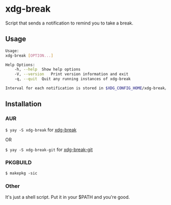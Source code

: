 # xdg-break
Script that sends a notification to remind you to take a break.

## Usage
```bash
Usage:
xdg-break [OPTION...]

Help Options:
	-h, --help	Show help options
	-V, --version	Print version information and exit
	-q, --quit	Quit any running instances of xdg-break

Interval for each notification is stored in $XDG_CONFIG_HOME/xdg-break/interval
```

## Installation
### AUR
`$ yay -S xdg-break` for [xdg-break](https://aur.archlinux.org/packages/xdg-break)

OR

`$ yay -S xdg-break-git` for [xdg-break-git](https://aur.archlinux.org/packages/xdg-break-git/)
### PKGBUILD
`$ makepkg -sic`
### Other
It's just a shell script. Put it in your $PATH and you're good.
